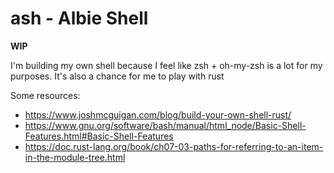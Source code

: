 # ash - Albie Shell

**WIP**

I'm building my own shell because I feel like zsh + oh-my-zsh is a lot for my purposes. It's also a chance for me to play with rust

Some resources:

- https://www.joshmcguigan.com/blog/build-your-own-shell-rust/
- https://www.gnu.org/software/bash/manual/html_node/Basic-Shell-Features.html#Basic-Shell-Features
- https://doc.rust-lang.org/book/ch07-03-paths-for-referring-to-an-item-in-the-module-tree.html
